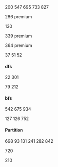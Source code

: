 200 547 695 733 827

286 premium

130

339 premium

364 premium

37 51 52
#### dfs

22 301

79 212

#### bfs
542 675 934

127 126 752

#### Partition
698 93 131 241 282 842

720

210